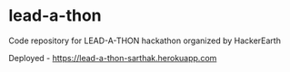 # lead-a-thon
Code repository for LEAD-A-THON hackathon organized by HackerEarth

Deployed - https://lead-a-thon-sarthak.herokuapp.com
